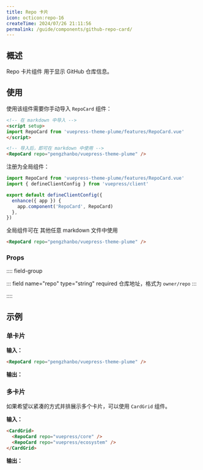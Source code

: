 ```yaml
---
title: Repo 卡片
icon: octicon:repo-16
createTime: 2024/07/26 21:11:56
permalink: /guide/components/github-repo-card/
---
```


<script setup>
import RepoCard from 'vuepress-theme-plume/features/RepoCard.vue'
</script>

## 概述

Repo 卡片组件 用于显示 GitHub 仓库信息。

## 使用

使用该组件需要你手动导入 `RepoCard` 组件：

```md :no-line-numbers
<!-- 在 markdown 中导入 -->
<script setup>
import RepoCard from 'vuepress-theme-plume/features/RepoCard.vue'
</script>

<!-- 导入后，即可在 markdown 中使用 -->
<RepoCard repo="pengzhanbo/vuepress-theme-plume" />
```

注册为全局组件：

```ts title=".vuepress/client.ts"
import RepoCard from 'vuepress-theme-plume/features/RepoCard.vue'
import { defineClientConfig } from 'vuepress/client'

export default defineClientConfig({
  enhance({ app }) {
    app.component('RepoCard', RepoCard)
  },
})
```

全局组件可在 其他任意 markdown 文件中使用

```md
<RepoCard repo="pengzhanbo/vuepress-theme-plume" />
```

### Props

:::: field-group

::: field name="repo" type="string" required
仓库地址，格式为 `owner/repo`
:::

::::

## 示例

### 单卡片

**输入：**

```md
<RepoCard repo="pengzhanbo/vuepress-theme-plume" />
```

**输出：**

<RepoCard repo="pengzhanbo/vuepress-theme-plume" />

### 多卡片

如果希望以紧凑的方式并排展示多个卡片，可以使用 `CardGrid` 组件。

**输入：**

```md
<CardGrid>
  <RepoCard repo="vuepress/core" />
  <RepoCard repo="vuepress/ecosystem" />
</CardGrid>
```

**输出：**

<CardGrid>
  <RepoCard repo="vuepress/core" />
  <RepoCard repo="vuepress/ecosystem" />
</CardGrid>
